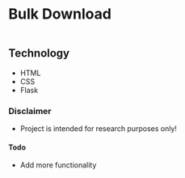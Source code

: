 # Bulk Download

<img src="">

  

## Technology

* HTML
* CSS
* Flask



### Disclaimer 

* Project is intended for research purposes only!


#### Todo


* Add more functionality
